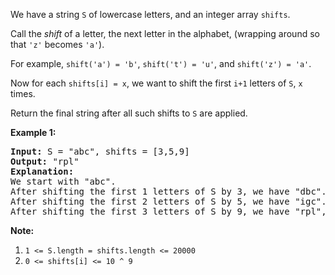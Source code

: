<p>We have a string <code>S</code> of lowercase letters, and an integer array <code>shifts</code>.</p>

<p>Call the <em>shift</em> of a letter, the next letter in the alphabet, (wrapping around so that <code>&#39;z&#39;</code> becomes <code>&#39;a&#39;</code>).&nbsp;</p>

<p>For example, <code>shift(&#39;a&#39;) = &#39;b&#39;</code>, <code>shift(&#39;t&#39;) = &#39;u&#39;</code>, and <code>shift(&#39;z&#39;) = &#39;a&#39;</code>.</p>

<p>Now for each <code>shifts[i] = x</code>, we want to shift the first <code>i+1</code>&nbsp;letters of <code>S</code>, <code>x</code> times.</p>

<p>Return the final string&nbsp;after all such shifts to <code>S</code> are applied.</p>

<p><strong>Example 1:</strong></p>

<pre>
<strong>Input: </strong>S = &quot;abc&quot;, shifts = [3,5,9]
<strong>Output: </strong>&quot;rpl&quot;
<strong>Explanation: </strong>
We start with &quot;abc&quot;.
After shifting the first 1 letters of S by 3, we have &quot;dbc&quot;.
After shifting the first 2 letters of S by 5, we have &quot;igc&quot;.
After shifting the first 3 letters of S by 9, we have &quot;rpl&quot;, the answer.
</pre>

<p><strong>Note:</strong></p>

<ol>
	<li><code>1 &lt;= S.length = shifts.length &lt;= 20000</code></li>
	<li><code>0 &lt;= shifts[i] &lt;= 10 ^ 9</code></li>
</ol>
